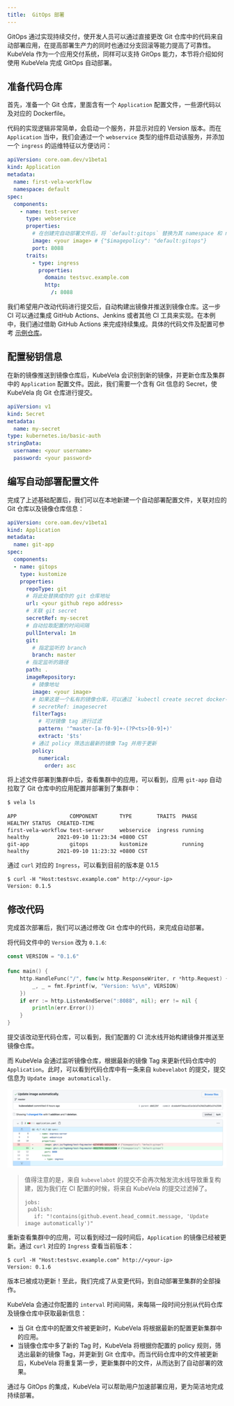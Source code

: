 ```yaml
---
title:  GitOps 部署
---
```


GitOps 通过实现持续交付，使开发人员可以通过直接更改 Git 仓库中的代码来自动部署应用，在提高部署生产力的同时也通过分支回滚等能力提高了可靠性。 KubeVela 作为一个应用交付系统，同样可以支持 GitOps 能力，本节将介绍如何使用 KubeVela 完成 GitOps 自动部署。

## 准备代码仓库

首先，准备一个 Git 仓库，里面含有一个 `Application` 配置文件，一些源代码以及对应的 Dockerfile。

代码的实现逻辑非常简单，会启动一个服务，并显示对应的 Version 版本。而在 `Application` 当中，我们会通过一个 `webservice` 类型的组件启动该服务，并添加一个 `ingress` 的运维特征以方便访问：

```yaml
apiVersion: core.oam.dev/v1beta1
kind: Application
metadata:
  name: first-vela-workflow
  namespace: default
spec:
  components:
    - name: test-server
      type: webservice
      properties:
        # 在创建完自动部署文件后，将 `default:gitops` 替换为其 namespace 和 name
        image: <your image> # {"$imagepolicy": "default:gitops"}
        port: 8088
      traits:
        - type: ingress
          properties:
            domain: testsvc.example.com
            http:
              /: 8088
```

我们希望用户改动代码进行提交后，自动构建出镜像并推送到镜像仓库。这一步 CI 可以通过集成 GitHub Actions、Jenkins 或者其他 CI 工具来实现。在本例中，我们通过借助 GitHub Actions 来完成持续集成。具体的代码文件及配置可参考 [示例仓库](https://github.com/oam-dev/kubevela/samples)。

## 配置秘钥信息

在新的镜像推送到镜像仓库后，KubeVela 会识别到新的镜像，并更新仓库及集群中的 `Application` 配置文件。因此，我们需要一个含有 Git 信息的 Secret，使 KubeVela 向 Git 仓库进行提交。

```yaml
apiVersion: v1
kind: Secret
metadata:
  name: my-secret
type: kubernetes.io/basic-auth
stringData:
  username: <your username>
  password: <your password>
```

## 编写自动部署配置文件

完成了上述基础配置后，我们可以在本地新建一个自动部署配置文件，关联对应的 Git 仓库以及镜像仓库信息：

```yaml
apiVersion: core.oam.dev/v1beta1
kind: Application
metadata:
  name: git-app
spec:
  components:
  - name: gitops
    type: kustomize
    properties:
      repoType: git
      # 将此处替换成你的 git 仓库地址
      url: <your github repo address>
      # 关联 git secret
      secretRef: my-secret
      # 自动拉取配置的时间间隔
      pullInterval: 1m
      git:
        # 指定监听的 branch
        branch: master
      # 指定监听的路径
      path: .
      imageRepository:
        # 镜像地址
        image: <your image>
        # 如果这是一个私有的镜像仓库，可以通过 `kubectl create secret docker-registry` 创建对应的镜像秘钥并相关联
        # secretRef: imagesecret
        filterTags:
          # 可对镜像 tag 进行过滤
          pattern: '^master-[a-f0-9]+-(?P<ts>[0-9]+)'
          extract: '$ts'
        # 通过 policy 筛选出最新的镜像 Tag 并用于更新
        policy:
          numerical:
            order: asc
```

将上述文件部署到集群中后，查看集群中的应用，可以看到，应用 `git-app` 自动拉取了 Git 仓库中的应用配置并部署到了集群中：

```shell
$ vela ls

APP                	COMPONENT     	TYPE      	TRAITS 	PHASE  	HEALTHY	STATUS	CREATED-TIME
first-vela-workflow	test-server	    webservice	ingress	running	healthy	      	2021-09-10 11:23:34 +0800 CST
git-app            	gitops        	kustomize 	       	running	healthy	      	2021-09-10 11:23:32 +0800 CST
```

通过 `curl` 对应的 `Ingress`，可以看到目前的版本是 0.1.5

```shell 
$ curl -H "Host:testsvc.example.com" http://<your-ip>
Version: 0.1.5
```

## 修改代码

完成首次部署后，我们可以通过修改 Git 仓库中的代码，来完成自动部署。

将代码文件中的 `Version` 改为 `0.1.6`:

```go
const VERSION = "0.1.6"

func main() {
	http.HandleFunc("/", func(w http.ResponseWriter, r *http.Request) {
		_, _ = fmt.Fprintf(w, "Version: %s\n", VERSION)
	})
	if err := http.ListenAndServe(":8088", nil); err != nil {
		println(err.Error())
	}
}
```

提交该改动至代码仓库，可以看到，我们配置的 CI 流水线开始构建镜像并推送至镜像仓库。

而 KubeVela 会通过监听镜像仓库，根据最新的镜像 Tag 来更新代码仓库中的 `Application`。此时，可以看到代码仓库中有一条来自 `kubevelabot` 的提交，提交信息为 `Update image automatically.`

![alt](../resources/gitops-commit.png)

> 值得注意的是，来自 `kubevelabot` 的提交不会再次触发流水线导致重复构建，因为我们在 CI 配置的时候，将来自 KubeVela 的提交过滤掉了。
> 
> ```shell
> jobs:
>  publish:
>    if: "!contains(github.event.head_commit.message, 'Update image automatically')"
> ```

重新查看集群中的应用，可以看到经过一段时间后，`Application` 的镜像已经被更新。通过 `curl` 对应的 `Ingress` 查看当前版本：

```shell 
$ curl -H "Host:testsvc.example.com" http://<your-ip>
Version: 0.1.6
```

版本已被成功更新！至此，我们完成了从变更代码，到自动部署至集群的全部操作。

KubeVela 会通过你配置的 `interval` 时间间隔，来每隔一段时间分别从代码仓库及镜像仓库中获取最新信息：
* 当 Git 仓库中的配置文件被更新时，KubeVela 将根据最新的配置更新集群中的应用。
* 当镜像仓库中多了新的 Tag 时，KubeVela 将根据你配置的 policy 规则，筛选出最新的镜像 Tag，并更新到 Git 仓库中。而当代码仓库中的文件被更新后，KubeVela 将重复第一步，更新集群中的文件，从而达到了自动部署的效果。

通过与 GitOps 的集成，KubeVela 可以帮助用户加速部署应用，更为简洁地完成持续部署。